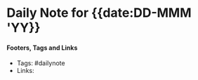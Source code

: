 
# Daily Note for {{date:DD-MMM 'YY}}



#### Footers, Tags and Links
- Tags: #dailynote 
- Links: 

[^1]: